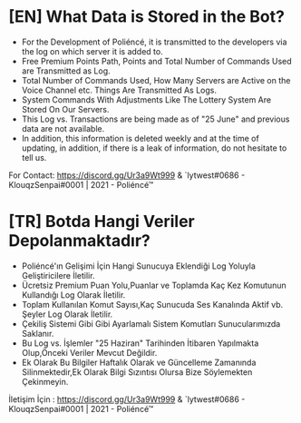 # [EN] What Data is Stored in the Bot?
- For the Development of Poliéncé, it is transmitted to the developers via the log on which server it is added to.
- Free Premium Points Path, Points and Total Number of Commands Used are Transmitted as Log.
- Total Number of Commands Used, How Many Servers are Active on the Voice Channel etc. Things Are Transmitted As Logs.
- System Commands With Adjustments Like The Lottery System Are Stored On Our Servers.
- This Log vs. Transactions are being made as of "25 June" and previous data are not available.
- In addition, this information is deleted weekly and at the time of updating, in addition, if there is a leak of information, do not hesitate to tell us.

For Contact: https://discord.gg/Ur3a9Wt999 & `lytwest#0686 - KlouqzSenpai#0001 | 2021 - Poliéncé™

# [TR] Botda Hangi Veriler Depolanmaktadır?
- Poliéncé'ın Gelişimi İçin Hangi Sunucuya Eklendiği Log Yoluyla Geliştiricilere İletilir.
- Ücretsiz Premium Puan Yolu,Puanlar ve Toplamda Kaç Kez Komutunun Kullandığı Log Olarak İletilir.
- Toplam Kullanılan Komut Sayısı,Kaç Sunucuda Ses Kanalında Aktif vb. Şeyler Log Olarak İletilir.
- Çekiliş Sistemi Gibi Gibi Ayarlamalı Sistem Komutları Sunucularımızda Saklanır.
- Bu Log vs. İşlemler "25 Haziran" Tarihinden İtibaren Yapılmakta Olup,Önceki Veriler Mevcut Değildir.
- Ek Olarak Bu Bilgiler Haftalık Olarak ve Güncelleme Zamanında Silinmektedir,Ek Olarak Bilgi Sızıntısı Olursa Bize Söylemekten Çekinmeyin.

İletişim İçin : https://discord.gg/Ur3a9Wt999 & `lytwest#0686 - KlouqzSenpai#0001 | 2021 - Poliéncé™
